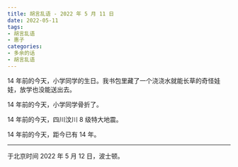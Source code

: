 ```yaml
---
title: 胡言乱语 - 2022 年 5 月 11 日
date: 2022-05-11
tags:
- 胡言乱语
- 惠子
categories:
- 多余的话
- 胡言乱语
---
```


14  年前的今天，小学同学的生日。我书包里藏了一个浇浇水就能长草的奇怪娃娃，放学也没能送出去。

14 年前的今天，小学同学骨折了。

14 年前的今天，四川汶川 8 级特大地震。

14 年前的今天，距今已有 14 年。

------

于北京时间 2022 年 5 月 12 日，波士顿。
